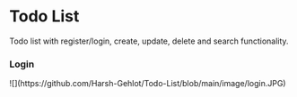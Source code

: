 <h1>Todo List</h1>  

Todo list with register/login, create, update, delete and search functionality.

<h3> Login </h3>
![](https://github.com/Harsh-Gehlot/Todo-List/blob/main/image/login.JPG)
